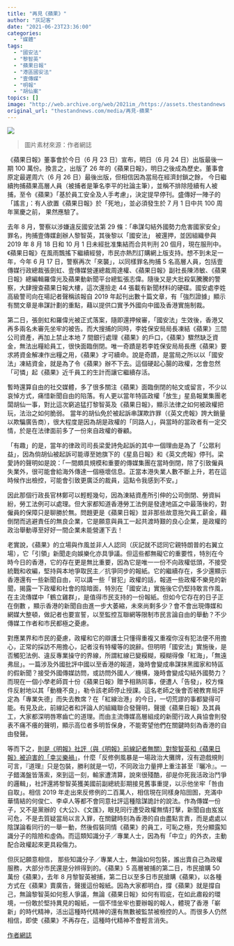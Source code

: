```yaml
---
title: "再見《蘋果》"
author: "灰記客"
date: "2021-06-23T23:36:00"
categories:
  - "媒體"
tags:
  - "國安法"
  - "黎智英"
  - "蘋果日報"
  - "港區國安法"
  - "壹傳媒"
  - "明報"
  - "胡仙案"
topics: []
image: "http://web.archive.org/web/2021im_/https://assets.thestandnews.com/media/photos/1_SyiyM.jpg"
original_url: "thestandnews.com/media/再見-蘋果"
---
```

![](http://web.archive.org/web/2021im_/https://assets.thestandnews.com/media/photos/1_SyiyM.jpg)
> 圖片素材來源：作者網誌

《蘋果日報》董事會於今日（6 月 23 日）宣布，明日（6 月 24 日）出版最後一期 100 萬份。換言之，出版了 26 年的《蘋果日報》，明日之後成為歷史。董事會原定最遲周六（6 月 26 日）最後出版，但相信因為當局在經濟封鎖之餘， 今日繼續拘捕蘋果高層人員（被捕者是筆名李平的社論主筆），並稱不排除陸續有人被捕，至令《蘋果》「基於員工安全及人手考慮」，決定提早停刊。盛傳好一陣子的「謠言」：有人欲置《蘋果日報》於「死地」，並必須發生於 7 月 1 日中共 100 周年黨慶之前， 果然應驗了。

去年 8 月，警察以涉嫌違反國安法第 29 條：「串謀勾結外國勢力危害國家安全」罪名，拘捕壹傳媒創辦人黎智英，其後黎以「國安法」 被還押，並因組織參與 2019 年 8 月 18 日和 10 月 1 日未經批准集結而合共判刑 20 個月，現在服刑中。《蘋果日報》在風雨飄搖下繼續經營，市民亦熱烈訂購網上版支持。想不到未足一年，今年 6 月 17 日，警察再次「來襲」，以同樣罪名拘捕 5 名高層人員，包括壹傳媒行政總裁張劍虹、壹傳媒營運總裁周達權、《蘋果日報》副社長陳沛敏、《蘋果日報》總編輯羅偉光及蘋果動新聞平台總監張志偉。隨後又是大批殺氣騰騰的警察，大肆搜查蘋果日報大樓，這次還撿走 44 張載有新聞材料的硬碟。國安處李姓高級警司向在場記者聲稱該報自 2019 年起刊出數十篇文章，有「強烈證據」顯示有關文章是串謀計劃的重點，藉以提供口實予外國向中國及香港實施制裁。

第二日，張劍虹和羅偉光被正式落案，隨即還押候審，「國安法」生效後，香港又再多兩名未審先坐牢的被告。而大搜捕的同時，李姓保安局局長凍結《蘋果》三間公司資產，再加上禁止本地 7 間銀行處理《蘋果》的戶口，《蘋果》驟然缺乏資金，無法出糧給員工，很快面臨倒閉。唯一奇蹟是若李姓保安局局長應《蘋果》要求將資金解凍作出糧之用，《蘋果》才可續命。說是奇蹟，是當局之所以以「國安法」凍結資金，就是為了令《蘋果》辦不下去。這個硬起心腸的政權，怎會忽然「可憐」起《蘋果》近千員工的生計而讓它繼續存活。

暫時還算自由的社交媒體，多了很多關注《蘋果》面臨倒閉的帖文或留言，不少以哀悼方式，痛惜新聞自由的陷落。有人更以當年特區政權「放生」星島報業集團老闆胡仙一事，對比這次窮追猛打黎智英及《蘋果日報》，顯示法律之如何被政權把玩，法治之如何脆弱。 當年的胡仙免於被起訴串謀欺詐罪（《英文虎報》誇大銷量以欺騙廣告商），很大程度是因為胡是政權的「同路人」，與當時的當政者有一定交情，於是在法律面前多了一份來自政權的眷顧。

「有趣」的是，當年的律政司司長梁愛詩免起訴的其中一個理由是為了「公眾利益」，因為倘胡仙被起訴可能導至她旗下的《星島日報》和《英文虎報》停刊。梁愛詩的聲明如是說：「一間頗具規模和重要的傳媒集團在當時倒閉，除了引致僱員失業外，很可能會給海外傳達一個極壞信息。正當本港失業人數不斷上升，若在這時候作出檢控，可能會引致更廣泛的裁員，這點令我感到不安。」

因此那個行政長官林鄭可以輕輕幾句，因為涷結資產所引伸的公司倒閉、勞資糾紛，勞工法例可以處理。但大家都知道香港勞工法例是發達地區之中最落後的，對僱員的保障只是聊勝於無。問題更是《蘋果日報》並非那些故意拖欠員工薪金，藉倒閉而逃避責任的無良企業，它是願意與員工一起共渡時艱的良心企業，是政權的政治舉動導至好好一間企業未能營運下去！

老實說，《蘋果》的立場與作風並非人人認同（灰記就不認同它親特朗普的右翼立場），它「引領」新聞走向娛樂化亦具爭議。但這些都無礙它的重要性，特別在今時今日的香港，它的存在更是無比重要，因為它是唯一一份不向政權低頭，不接受統戰和收編，堅持與本地爭取民主／抗爭同步的報紙。它的繼續存在，多少還顯示香港還有一些新聞自由，可以講一些「冒犯」政權的話，報道一些政權不樂見的新聞，揭露一下政權和社會的陰暗面，特別在「國安法」實施後它仍堅持敢言作風，在主流傳媒中「鶴立雞群」，是值得市民支持的一份報紙。但如今它存在的日子正在倒數 ，顯示香港的新聞自由進一步大萎縮，未來尚剩多少？會不會出現傳媒和網媒大整頓，做記者也要宣誓，以至監控互聯網等限制市民言論自由的舉動？不少傳媒工作者和市民都極之憂慮。

對應業界和市民的憂慮，政權和它的辯護士只懂得重複又重複你沒有犯法便不用擔心，正常的採訪不用擔心，記者沒有特權等的說辭。但明明「國安法」實施後，是否觸犯法例、違反專業操守的界線，所謂紅線已變糢糊，糢糊得像「紅海」，「無遠弗屈」。一篇涉及外國批評中國以至香港的報道，幾時會變成串謀抹黑國家和特區的假新聞？接受外國傳媒訪問，或訪問外國人／機構，幾時會變成勾結外國勢力？而現在一個小學老師買十份《蘋果日報》贈予相熟同事，便遭人「告發」，校方條件反射地以其「動機不良」，勒令該老師停止授課。這名老師之後會否被教育局評定為「專業失德」而失去教席？在「紅線治港」的今日，一切荒謬的事都變得可能。有見及此，前線記者和評論人的組織聯合發聲明，聲援《蘋果日報》及其員工，大家都深明唇寒齒亡的道理。而由主流傳媒高層組成的新聞行政人員協會則發表不痛不癢的聲明，顯示高位者多明哲保身，不能寄望他們在關鍵時刻為香港的自由發聲。

等而下之，[則是《明報》社評（與《明報》前線記者無關）對黎智英和《蘋果日報》被迫害的「幸災樂禍」](http://web.archive.org/web/20211229132600/https://news.mingpao.com/pns/%E7%A4%BE%E8%A9%95/article/20210622/s00003/1624299777364/)，什麼「反修例風暴是一場政治大攤牌，沒有遊戲規則可言，『道理』只是包裝，勝利就是一切，不同政治力量押上重注甚至『曬冷』。一子錯滿盤皆落索，來到這一刻，輸家遭清算，說來很殘酷，卻是你死我活政治鬥爭的邏輯」，社評還將黎智英獲美國前副總統彭期接見舊事重提，以示他坐牢「咎由自取」。相信 2019 年走出來反修例的二百萬人，相信現在同樣身陷囹圄，充滿中華情結的何俊仁、李卓人等都不會同意社評這種陰謀詭計的說法。作為傳媒一份子，又不是黨辦的《大公》、《文匯》，眼見同行遭受政權無情打擊，新聞自由岌岌可危，不是去質疑當局以言入罪，在關鍵時刻為香港的自由盡點言責，而是處處以陰謀論看同行的一舉一動，然後假裝同情《蘋果》的員工，可恥之極，充分顯露知識分子的陰險和虛偽。而這類知識分子／專業人士，因為有「中立」的外衣，主動配合政權起來更具殺傷力。

但灰記願意相信， 那些知識分子／專業人士，無論如何包裝，誰出賣自己為政權服務，大部分市民還是分辨得到的。《蘋果》5 高層被捕的第二日，市民搶購 50 萬份《蘋果》，去年 8 月黎智英被捕，第二日以至多日市民搶購《蘋果》，以各種方式在《蘋果》賣廣告，聲援這份報紙。因為大家都明白，撐《蘋果》就是撐自己，無論黎智英如何惹人爭議，無論《蘋果日報》如何有瑕疵，在如此肅殺的環境，一份敢於堅持異見的報紙，一個不惜坐牢也要辦報的報人，體現了香港「嶄新」的時代精神，活出這種時代精神的還有無數被監禁被檢控的人。而很多人仍然相信，即使《蘋果》不再存在，這種時代精神不會輕言消失。

[作者網誌](http://web.archive.org/web/20211229132600/https://greyreporter.wordpress.com/2021/06/23/goodbye-apple-daily/)